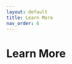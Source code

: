 ```yaml
---
layout: default
title: Learn More
nav_order: 6
---
```


# Learn More

<!-- Edit the content below for the workshop in question. Once you're ready to publish, remove the comment characters e.g. "<!--" at the start and end -->

<!--

## More info and other tools

- Tableau [free training videos](https://www.tableau.com/learn/training/20201)
- LinkedIn Learning [Tableau training page](https://www.linkedin.com/learning/topics/tableau)
- Data visualization design considerations for beginners: [Berkeley Library](https://guides.lib.berkeley.edu/data-visualization/design) | [University of Guelph Library](https://guides.lib.uoguelph.ca/c.php?g=700755&p=4976239)

-->
